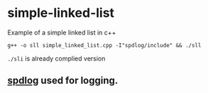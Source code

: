 # simple-linked-list
Example of a simple linked list in c++

`g++ -o sll simple_linked_list.cpp -I"spdlog/include" && ./sll `

`./sli` is already complied version

## [spdlog](https://github.com/gabime/spdlog) used for logging.
